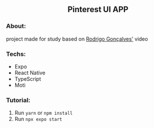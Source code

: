 <article>
  <h1 align='center'>Pinterest UI APP</h1>

  <h3>About:</h3>
  <p>project made for study based on <a href='https://youtu.be/O_nZai2DsF4?si=cgSzDhtDUy-KpPIb'>Rodrigo Gonçalves'</a> video</p>

  <h3>Techs:</h3>
  <ul>
    <li>Expo</li>
    <li>React Native</li>
    <li>TypeScript</li>
    <li>Moti</li>
  </ul>

  <h3>Tutorial:</h3>
  <ol>
    <li>
      Run
      <code>yarn</code>
      or
      <code>npm install</code>
    </li>
    <li>
      Run
      <code>npx expo start</code>
    </li>
  </ol>
</article>
